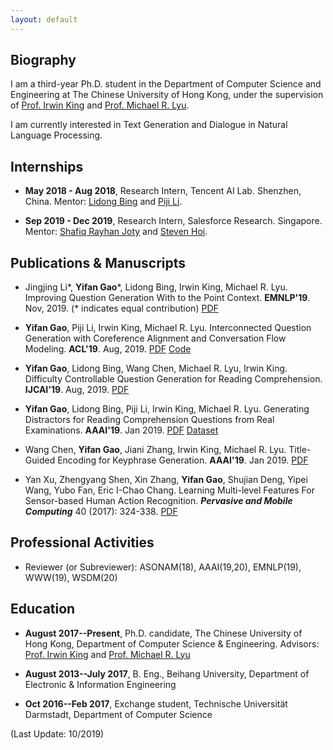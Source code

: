 ```yaml
---
layout: default
---
```


## Biography
I am a third-year Ph.D. student in the Department of Computer Science and Engineering at The Chinese University of Hong Kong, under the supervision of [Prof. Irwin King](http://www.cse.cuhk.edu.hk/irwin.king/) and [Prof. Michael R. Lyu](http://www.cse.cuhk.edu.hk/lyu/).

I am currently interested in Text Generation and Dialogue in Natural Language Processing.

## Internships
- **May 2018 - Aug 2018**, Research Intern, Tencent AI Lab. Shenzhen, China. Mentor: [Lidong Bing](https://lidongbing.github.io/) and [Piji Li](http://lipiji.com).

- **Sep 2019 - Dec 2019**, Research Intern, Salesforce Research. Singapore. Mentor: [Shafiq Rayhan Joty](https://raihanjoty.github.io) and [Steven Hoi](https://sites.google.com/view/stevenhoi/home).

## Publications & Manuscripts
- Jingjing Li\*, **Yifan Gao**\*, Lidong Bing, Irwin King, Michael R. Lyu. Improving Question Generation With to the Point Context. **EMNLP'19**. Nov, 2019. (\* indicates equal contribution) [PDF](https://arxiv.org/abs/1910.06036)

- **Yifan Gao**, Piji Li, Irwin King, Michael R. Lyu. Interconnected Question Generation with Coreference Alignment and Conversation Flow Modeling. **ACL'19**. Aug, 2019. [PDF](https://arxiv.org/abs/1906.06893) [Code](https://github.com/Evan-Gao/conversational-QG)

- **Yifan Gao**, Lidong Bing, Wang Chen, Michael R. Lyu, Irwin King. Difficulty Controllable Question Generation for Reading Comprehension. **IJCAI'19**. Aug, 2019. [PDF](https://arxiv.org/abs/1807.03586)

- **Yifan Gao**, Lidong Bing, Piji Li, Irwin King, Michael R. Lyu. Generating Distractors for Reading Comprehension Questions from Real Examinations. **AAAI'19**. Jan 2019. [PDF](https://arxiv.org/abs/1809.02768) [Dataset](https://github.com/Evan-Gao/Distractor-Generation-RACE)

- Wang Chen, **Yifan Gao**, Jiani Zhang, Irwin King, Michael R. Lyu. Title-Guided Encoding for Keyphrase Generation. **AAAI'19**. Jan 2019. [PDF](https://arxiv.org/abs/1808.08575)

- Yan Xu, Zhengyang Shen, Xin Zhang, **Yifan Gao**, Shujian Deng, Yipei Wang, Yubo Fan, Eric I-Chao Chang. Learning Multi-level Features For Sensor-based Human Action Recognition. ***Pervasive and Mobile Computing*** 40 (2017): 324-338. [PDF](https://www.sciencedirect.com/science/article/pii/S1574119217301141)

## Professional Activities
- Reviewer (or Subreviewer): ASONAM(18), AAAI(19,20), EMNLP(19), WWW(19), WSDM(20)

## Education
- **August 2017--Present**, Ph.D. candidate, The Chinese University of Hong Kong, Department of Computer Science & Engineering. Advisors: [Prof. Irwin King](http://www.cse.cuhk.edu.hk/irwin.king/) and [Prof. Michael R. Lyu](http://www.cse.cuhk.edu.hk/lyu/)

- **August 2013--July 2017**, B. Eng., Beihang University, Department of Electronic & Information Engineering

- **Oct 2016--Feb 2017**, Exchange student, Technische Universität Darmstadt, Department of Computer Science

(Last Update: 10/2019)
